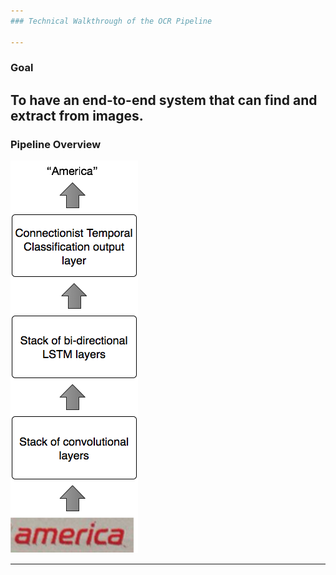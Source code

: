 ```yaml
---
### Technical Walkthrough of the OCR Pipeline

---
```

### Goal

To have an end-to-end system that can find and extract from images.
---
### Pipeline Overview

![Dropbox Pipeline image](pipeline.png)

---
